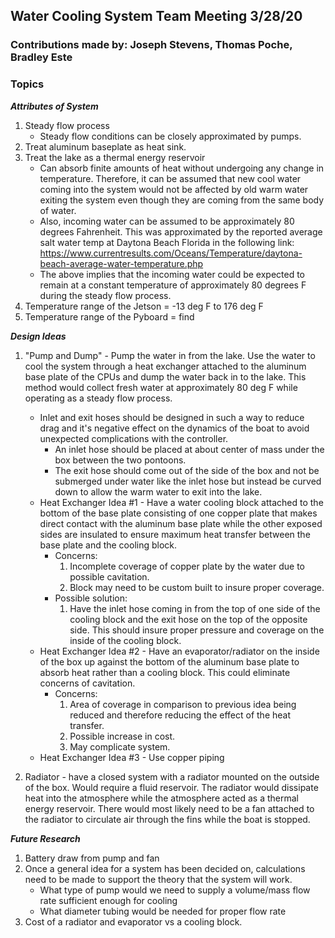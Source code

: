 ## Water Cooling System Team Meeting 3/28/20
### Contributions made by: Joseph Stevens, Thomas Poche, Bradley Este
### Topics
***Attributes of System***
1. Steady flow process
	* Steady flow conditions can be closely approximated by pumps.
2. Treat aluminum baseplate as heat sink.
3. Treat the lake as a thermal energy reservoir
	* Can absorb finite amounts of heat without undergoing any change in temperature.
  	Therefore, it can be assumed that new cool water coming into the system would not be affected by old warm water exiting the system even though they are coming from the same body of water.
	* Also, incoming water can be assumed to be approximately 80 degrees
  	Fahrenheit. This was approximated by the reported average salt water temp at Daytona Beach Florida in the following link:
  	<https://www.currentresults.com/Oceans/Temperature/daytona-beach-average-water-temperature.php>
	* The above implies that the incoming water could be expected to remain at a constant temperature of approximately 80 degrees F during the steady flow process.
4. Temperature range of the Jetson = -13 deg F to 176 deg F
5. Temperature range of the Pyboard = find

***Design Ideas***
1. "Pump and Dump" - Pump the water in from the lake. Use the water to cool the system through a heat exchanger attached to the aluminum base plate of the CPUs and dump the water back in to the lake. This method would collect fresh water at approximately 80 deg F while operating as a steady flow process.
	* Inlet and exit hoses should be designed in such a way to reduce drag and it's negative effect on the dynamics of the boat to avoid unexpected complications with the controller.
		* An inlet hose should be placed at about center of mass under the box between the two pontoons.
		* The exit hose should come out of the side of the box and not be submerged under water like the inlet hose but instead be curved down to allow the warm water to exit into the lake.
	* Heat Exchanger Idea #1 - Have a water cooling block attached to the bottom of the base plate
	  consisting of one copper plate that makes direct contact with the aluminum base plate while the
	  other exposed sides are insulated to ensure maximum heat transfer between the base plate and the
	  cooling block.
		* Concerns:
			1. Incomplete coverage of copper plate by the water due to possible cavitation.
			2. Block may need to be custom built to insure proper coverage.
		* Possible solution:
			1. Have the inlet hose coming in from the top of one side of the cooling block and the exit
			   hose on the top of the opposite side. This should insure proper pressure and coverage on
			   the inside of the cooling block.
	* Heat Exchanger Idea #2 - Have an evaporator/radiator on the inside of the box up against the
	  bottom of the aluminum base plate to absorb heat rather than a cooling block. This could
	  eliminate concerns of cavitation.
		* Concerns:
			1. Area of coverage in comparison to previous idea being reduced and therefore reducing the
			    effect of the heat transfer.
			2. Possible increase in cost.
			3. May complicate system.
	* Heat Exchanger Idea #3 - Use copper piping

2. Radiator - have a closed system with a radiator mounted on the outside of the box. Would require a fluid reservoir. The radiator would dissipate heat into the atmosphere while the atmosphere acted as a thermal energy reservoir. There would most likely need to be a fan attached to the radiator to circulate air through the fins while the boat is stopped.

 ***Future Research***
 1. Battery draw from pump and fan
 2. Once a general idea for a system has been decided on, calculations need to be made to support the theory that the system will work.
 	* What type of pump would we need to supply a volume/mass flow rate sufficient enough for cooling
	* What diameter tubing would be needed for proper flow rate
 4. Cost of a radiator and evaporator vs a cooling block.  
